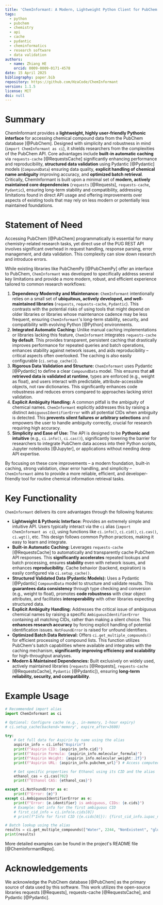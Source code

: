 ```yaml
---
title: 'ChemInformant: A Modern, Lightweight Python Client for PubChem with Robust Caching and Validation'
tags:
  - python
  - pubchem
  - chemistry
  - api
  - cache
  - pydantic
  - cheminformatics
  - research software
  - data validation
authors:
  - name: Zhiang HE
    orcid: 0009-0009-0171-4578
date: 15 April 2025 
bibliography: paper.bib 
repository: https://github.com/HzaCode/ChemInformant 
version: 1.1.5 
license: MIT 
doi: null 
---
```


# Summary

ChemInformant provides a **lightweight, highly user-friendly Pythonic interface** for accessing chemical compound data from the PubChem database [@PubChem]. Designed with simplicity and robustness in mind (`import ChemInformant as ci`), it shields researchers from the complexities of the PubChem API. Core advantages include **built-in automatic caching** via `requests-cache` [@RequestsCache] significantly enhancing performance and reproducibility, **structured data validation** using Pydantic [@Pydantic] models (`CompoundData`) ensuring data quality, **explicit handling of chemical name ambiguity** improving accuracy, and **optimized batch retrieval**. Critically, ChemInformant is built upon a minimal set of **modern, actively maintained core dependencies** (`requests` [@Requests], `requests-cache`, `Pydantic`), ensuring long-term stability and compatibility, addressing limitations found in direct API usage and offering improvements over aspects of existing tools that may rely on less modern or potentially less maintained foundations.

# Statement of Need

Accessing PubChem [@PubChem] programmatically is essential for many chemistry-related research tasks, yet direct use of the PUG REST API involves significant overhead in request handling, response parsing, error management, and data validation. This complexity can slow down research and introduce errors.

While existing libraries like PubChemPy [@PubChemPy] offer an interface to PubChem, `ChemInformant` was developed to specifically address several key limitations and provide a more modern, robust, and efficient experience tailored to common research workflows:

1.  **Dependency Modernity and Maintenance:** `ChemInformant` intentionally relies on a small set of **ubiquitous, actively developed, and well-maintained libraries** (`requests`, `requests-cache`, `Pydantic`). This contrasts with the potential risks of using tools that might depend on older libraries or libraries whose maintenance cadence may be less frequent, ensuring `ChemInformant`'s long-term stability, security, and compatibility with evolving Python [@Python] environments.
2.  **Integrated Automatic Caching:** Unlike manual caching implementations or libraries lacking this feature, `ChemInformant` integrates `requests-cache` **by default**. This provides transparent, persistent caching that drastically improves performance for repeated queries and batch operations, enhances stability against network issues, and aids reproducibility – critical aspects often overlooked. The caching is also easily configurable (`ci.setup_cache()`).
3.  **Rigorous Data Validation and Structure:** `ChemInformant` uses Pydantic [@Pydantic] to define a clear `CompoundData` model. This ensures that **all retrieved data is validated at runtime**, types are enforced (e.g., weight as float), and users interact with predictable, attribute-accessible objects, not raw dictionaries. This significantly enhances code robustness and reduces errors compared to approaches lacking strict validation.
4.  **Explicit Ambiguity Handling:** A common pitfall is the ambiguity of chemical names. `ChemInformant` explicitly addresses this by raising a distinct `AmbiguousIdentifierError` with all potential CIDs when ambiguity is detected. This **prevents silent failures or arbitrary selections** and empowers the user to handle ambiguity correctly, crucial for research requiring high accuracy.
5.  **Simplicity and Ease of Use:** The API is designed to be **Pythonic and intuitive** (e.g., `ci.info()`, `ci.cas()`), significantly lowering the barrier for researchers to integrate PubChem data access into their Python scripts, Jupyter notebooks [@Jupyter], or applications without needing deep API expertise.

By focusing on these core improvements – a modern foundation, built-in caching, strong validation, clear error handling, and simplicity – `ChemInformant` aims to provide a more reliable, efficient, and developer-friendly tool for routine chemical information retrieval tasks.

# Key Functionality

`ChemInformant` delivers its core advantages through the following features:

*   **Lightweight & Pythonic Interface:** Provides an extremely simple and intuitive API. Users typically interact via the `ci` alias (`import ChemInformant as ci`), using functions like `ci.info()`, `ci.cid()`, `ci.cas()`, `ci.wgt()`, etc. This design follows common Python practices, making it easy to learn and integrate.
*   **Built-in Automatic Caching:** Leverages `requests-cache` [@RequestsCache] to automatically and transparently cache PubChem API responses. This **significantly accelerates** repeated lookups and batch processing, ensures **stability** even with network issues, and enhances **reproducibility**. Cache behavior (backend, expiration) is easily configured via `ci.setup_cache()`.
*   **Structured Validated Data (Pydantic Models):** Uses a Pydantic [@Pydantic] `CompoundData` model to structure and validate results. This **guarantees data consistency** through type checking and conversion (e.g., weight to float), promotes **code robustness** with clear object attributes, and facilitates **interoperability** with other libraries expecting structured data.
*   **Explicit Ambiguity Handling:** Addresses the critical issue of ambiguous chemical names by raising a specific `AmbiguousIdentifierError` containing all matching CIDs, rather than making a silent choice. This **enhances research accuracy** by forcing explicit handling of potential identification issues. `NotFoundError` is raised for unfound identifiers.
*   **Optimized Batch Data Retrieval:** Offers `ci.get_multiple_compounds()` for efficient processing of compound lists. This function utilizes PubChem's batch capabilities where available and integrates with the caching mechanism, **significantly improving efficiency and scalability** for high-throughput analyses.
*   **Modern & Maintained Dependencies:** Built exclusively on widely used, actively maintained libraries (`requests` [@Requests], `requests-cache` [@RequestsCache], `Pydantic` [@Pydantic]), ensuring **long-term reliability, security, and compatibility**.

# Example Usage

```python
# Recommended import alias
import ChemInformant as ci

# Optional: Configure cache (e.g., in-memory, 1-hour expiry)
# ci.setup_cache(backend='memory', expire_after=3600)

try:
    # Get full data for Aspirin by name using the alias
    aspirin_info = ci.info("Aspirin")
    print(f"Aspirin CID: {aspirin_info.cid}")
    print(f"Aspirin Formula: {aspirin_info.molecular_formula}")
    print(f"Aspirin Weight: {aspirin_info.molecular_weight:.2f}")
    print(f"Aspirin URL: {aspirin_info.pubchem_url}") # Access computed field

    # Get specific properties for Ethanol using its CID and the alias
    ethanol_cas = ci.cas(702)
    print(f"Ethanol CAS: {ethanol_cas}")

except ci.NotFoundError as e:
    print(f"Error: {e}")
except ci.AmbiguousIdentifierError as e:
    print(f"Error: {e.identifier} is ambiguous, CIDs: {e.cids}")
    # Example: Get info for the first ambiguous CID
    # first_cid_info = ci.info(e.cids[0])
    # print(f"Info for first CID ({e.cids[0]}): {first_cid_info.iupac_name}")

# Batch lookup using the alias
results = ci.get_multiple_compounds(["Water", 2244, "NonExistent", "glucose"]) # 'glucose' might be ambiguous
print(results)

```

More detailed examples can be found in the project's README file [@ChemInformantRepo].
# Acknowledgements
We acknowledge the PubChem database [@PubChem] as the primary source of data used by this software. This work utilizes the open-source libraries requests [@Requests], requests-cache [@RequestsCache], and Pydantic [@Pydantic].
